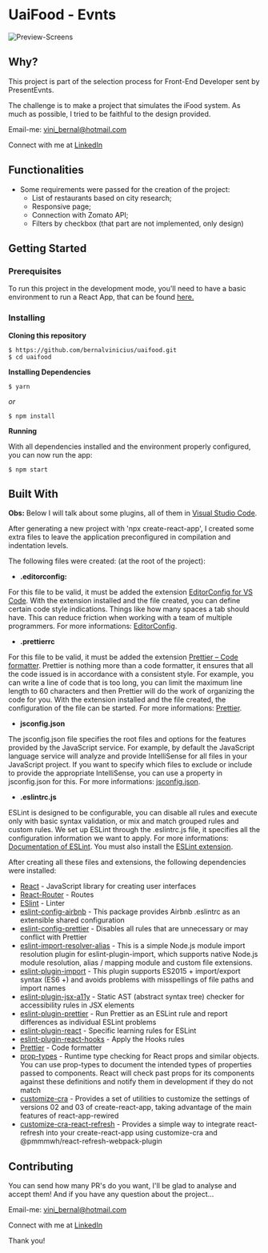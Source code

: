 # UaiFood - Evnts


![Preview-Screens](https://github.com/bernalvinicius/uaifood/blob/master/src/assets/images/screen.png?raw=true)


## Why?


This project is part of the selection process for Front-End Developer sent by PresentEvnts.


The challenge is to make a project that simulates the iFood system. As much as possible, I tried to be faithful to the design provided.


Email-me: vini_bernal@hotmail.com


Connect with me at [LinkedIn](https://www.linkedin.com/in/vin%C3%ADcius-bernal-19254027/)


## Functionalities


- Some requirements were passed for the creation of the project:
  - List of restaurants based on city research;
  - Responsive page;
  - Connection with Zomato API;
  - Filters by checkbox (that part are not implemented, only design)


## Getting Started


### Prerequisites

To run this project in the development mode, you'll need to have a basic environment to run a React App, that can be found [here.](https://reactjs.org/docs/getting-started.html)


### Installing


**Cloning this repository**


```
$ https://github.com/bernalvinicius/uaifood.git
$ cd uaifood
```


**Installing Dependencies**


```
$ yarn
```


_or_

```
$ npm install
```


**Running**


With all dependencies installed and the environment properly configured, you can now run the app:

```
$ npm start
```


## Built With


**Obs:** Below I will talk about some plugins, all of them in [Visual Studio Code](https://code.visualstudio.com/).


After generating a new project with 'npx create-react-app', I created some extra files to leave the application preconfigured in compilation and indentation levels.


The following files were created: (at the root of the project):


- **.editorconfig:**


For this file to be valid, it must be added the extension [EditorConfig for VS Code](https://marketplace.visualstudio.com/items?itemName=EditorConfig.EditorConfig). With the extension installed and the file created, you can define certain code style indications. Things like how many spaces a tab should have. This can reduce friction when working with a team of multiple programmers. For more informations: [EditorConfig](https://editorconfig.org/).

- **.prettierrc**


For this file to be valid, it must be added the extension [Prettier – Code formatter](https://prettier.io/). Prettier is nothing more than a code formatter, it ensures that all the code issued is in accordance with a consistent style. For example, you can write a line of code that is too long, you can limit the maximum line length to 60 characters and then Prettier will do the work of organizing the code for you. With the extension installed and the file created, the configuration of the file can be started. For more informations: [Prettier](https://prettier.io/).


- **jsconfig.json**

The jsconfig.json file specifies the root files and options for the features provided by the JavaScript service. For example, by default the JavaScript language service will analyze and provide IntelliSense for all files in your JavaScript project. If you want to specify which files to exclude or include to provide the appropriate IntelliSense, you can use a property in jsconfig.json for this. For more informations: [jsconfig.json](https://code.visualstudio.com/docs/languages/jsconfig).

- **.eslintrc.js**

ESLint is designed to be configurable, you can disable all rules and execute only with basic syntax validation, or mix and match grouped rules and custom rules. We set up ESLint through the .eslintrc.js file, it specifies all the configuration information we want to apply. For more informations: [Documentation of ESLint](https://eslint.org/docs/user-guide/configuring). You must also install the [ESLint extension](https://marketplace.visualstudio.com/items?itemName=dbaeumer.vscode-eslint).

After creating all these files and extensions, the following dependencies were installed:

- [React](https://reactjs.org/) - JavaScript library for creating user interfaces
- [React-Router](https://reactrouter.com/) - Routes
- [ESlint](https://eslint.org/) - Linter
- [eslint-config-airbnb](https://github.com/airbnb/javascript) - This package provides Airbnb .eslintrc as an extensible shared configuration
- [eslint-config-prettier](https://github.com/prettier/eslint-config-prettier#readme) - Disables all rules that are unnecessary or may conflict with Prettier
- [eslint-import-resolver-alias](https://github.com/johvin/eslint-import-resolver-alias#readme) - This is a simple Node.js module import resolution plugin for eslint-plugin-import, which supports native Node.js module resolution, alias / mapping module and custom file extensions.
- [eslint-plugin-import](https://github.com/benmosher/eslint-plugin-import) - This plugin supports ES2015 + import/export syntax (ES6 +) and avoids problems with misspellings of file paths and import names
- [eslint-plugin-jsx-a11y](https://github.com/jsx-eslint/eslint-plugin-jsx-a11y#readme) - Static AST (abstract syntax tree) checker for accessibility rules in JSX elements
- [eslint-plugin-prettier](https://github.com/prettier/eslint-plugin-prettier#readme) - Run Prettier as an ESLint rule and report differences as individual ESLint problems
- [eslint-plugin-react](https://github.com/yannickcr/eslint-plugin-react) - Specific learning rules for ESLint
- [eslint-plugin-react-hooks](https://github.com/facebook/react) - Apply the Hooks rules
- [Prettier](https://github.com/prettier/prettier) - Code formatter
- [prop-types](https://github.com/facebook/prop-types) - Runtime type checking for React props and similar objects. You can use prop-types to document the intended types of properties passed to components. React will check past props for its components against these definitions and notify them in development if they do not match
- [customize-cra](https://github.com/arackaf/customize-cra#readme) - Provides a set of utilities to customize the settings of versions 02 and 03 of create-react-app, taking advantage of the main features of react-app-rewired
- [customize-cra-react-refresh](https://github.com/esetnik/customize-cra-react-refresh#readme) - Provides a simple way to integrate react-refresh into your create-react-app using customize-cra and @pmmmwh/react-refresh-webpack-plugin

## Contributing


You can send how many PR's do you want, I'll be glad to analyse and accept them! And if you have any question about the project...


Email-me: vini_bernal@hotmail.com


Connect with me at [LinkedIn](https://www.linkedin.com/in/vin%C3%ADcius-bernal-19254027/)


Thank you!

